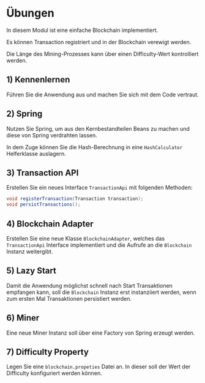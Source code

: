 # Übungen

In diesem Modul ist eine einfache Blockchain implementiert.

Es können Transaction registriert und in der Blockchain verewigt werden.

Die Länge des Mining-Prozesses kann über einen Difficulty-Wert kontrolliert werden. 

## 1) Kennenlernen

Führen Sie die Anwendung aus und machen Sie sich mit dem Code vertraut.

## 2) Spring

Nutzen Sie Spring, um aus den Kernbestandteilen Beans zu machen und diese von Spring verdrahten lassen.

In dem Zuge können Sie die Hash-Berechnung in eine `HashCalculator` Helferklasse auslagern.

## 3) Transaction API

Erstellen Sie ein neues Interface `TransactionApi` mit folgenden Methoden:
````java
void registerTransaction(Transaction transaction);
void persistTransactions();
````

## 4) Blockchain Adapter

Erstellen Sie eine neue Klasse `BlockchainAdapter`, welches das `TransactionApi` Interface implementiert und
die Aufrufe an die `Blockchain` Instanz weitergibt.

## 5) Lazy Start

Damit die Anwendung möglichst schnell nach Start Transaktionen empfangen kann, soll die `Blockchain` Instanz
erst instanziiert werden, wenn zum ersten Mal Transaktionen persistiert werden.

## 6) Miner

Eine neue Miner Instanz soll über eine Factory von Spring erzeugt werden.

## 7) Difficulty Property

Legen Sie eine `blockchain.propeties` Datei an. In dieser soll der Wert der Difficulty konfiguriert werden können.